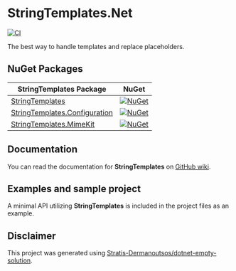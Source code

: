 # StringTemplates.Net

[![CI](https://github.com/Stratis-OSS/StringTemplates.Net/workflows/CI/badge.svg)](https://github.com/Stratis-OSS/StringTemplates.Net/actions?query=workflow%3ACI)

The best way to handle templates and replace placeholders.

## NuGet Packages

| StringTemplates Package                                                                       | NuGet                                                                                                                                                     |
|-----------------------------------------------------------------------------------------------|-----------------------------------------------------------------------------------------------------------------------------------------------------------|
| [StringTemplates](https://www.nuget.org/packages/StringTemplates)                             | [![NuGet](http://img.shields.io/nuget/vpre/StringTemplates.svg?label=NuGet)](https://www.nuget.org/packages/StringTemplates/)                             |
| [StringTemplates.Configuration](https://www.nuget.org/packages/StringTemplates.Configuration) | [![NuGet](http://img.shields.io/nuget/vpre/StringTemplates.Configuration.svg?label=NuGet)](https://www.nuget.org/packages/StringTemplates.Configuration/) |
| [StringTemplates.MimeKit](https://www.nuget.org/packages/StringTemplates.MimeKit)             | [![NuGet](http://img.shields.io/nuget/vpre/StringTemplates.MimeKit.svg?label=NuGet)](https://www.nuget.org/packages/StringTemplates.MimeKit/)             |

## Documentation

You can read the documentation for **StringTemplates** on [GitHub wiki](https://github.com/string-templates/StringTemplates.Net/wiki).

## Examples and sample project

A minimal API utilizing **StringTemplates** is included in the project files as an example.

## Disclaimer

This project was generated using [Stratis-Dermanoutsos/dotnet-empty-solution](https://github.com/Stratis-Dermanoutsos/dotnet-empty-solution).
